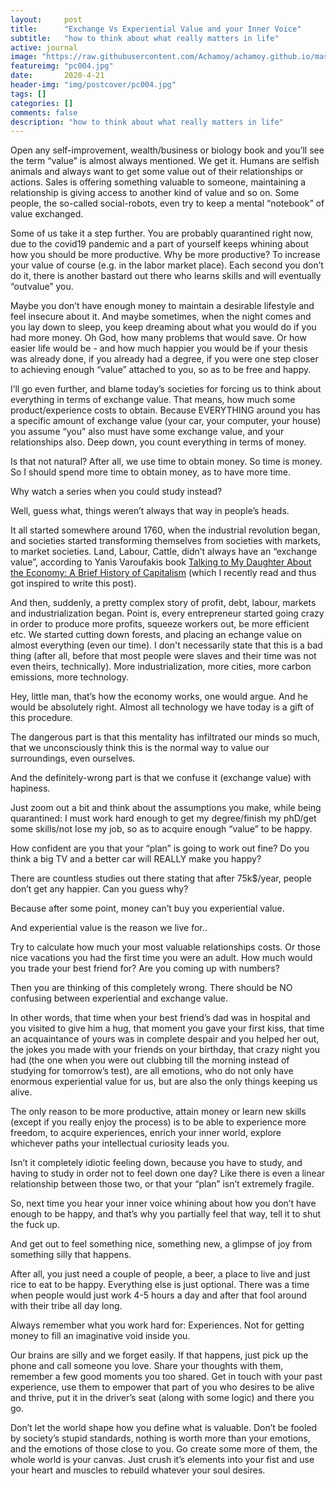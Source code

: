 ```yaml
---
layout:     post
title:      "Exchange Vs Experiential Value and your Inner Voice"
subtitle:   "how to think about what really matters in life"
active: journal
image: "https://raw.githubusercontent.com/Achamoy/achamoy.github.io/master/img/postcover/pc004.jpg"
featureimg: "pc004.jpg"
date:       2020-4-21
header-img: "img/postcover/pc004.jpg"
tags: []
categories: []
comments: false
description: "how to think about what really matters in life"
---
```



Open any self-improvement, wealth/business or biology book and you’ll see the term “value” is almost always mentioned. We get it. Humans are selfish animals and always want to get some value out of their relationships or actions. Sales is offering something valuable to someone, maintaining a relationship is giving access to another kind of value and so on. Some people, the so-called social-robots, even try to keep a mental “notebook” of value exchanged.

Some of us take it a step further. You are probably quarantined right now, due to the covid19 pandemic and a part of yourself keeps whining about how you should be more productive. Why be more productive? To increase your value of course (e.g. in the labor market place). Each second you don’t do it, there is another bastard out there who learns skills and will eventually “outvalue” you.

Maybe you don’t have enough money to maintain a desirable lifestyle and feel insecure about it. And maybe sometimes, when the night comes and you lay down to sleep, you keep dreaming about what you would do if you had more money. Oh God, how many problems that would save. Or how easier life would be - and how much happier you would be if your thesis was already done, if you already had a degree, if you were one step closer to achieving enough “value” attached to you, so as to be free and happy.

I’ll go even further, and blame today’s societies for forcing us to think about everything in terms of exchange value. That means, how much some product/experience costs to obtain. Because EVERYTHING around you has a specific amount of exchange value (your car, your computer, your house) you assume “you” also must have some exchange value, and your relationships also. Deep down, you count everything in terms of money.

Is that not natural? After all, we use time to obtain money. So time is money. So I should spend more time to obtain money, as to have more time.

Why watch a series when you could study instead?

Well, guess what, things weren’t always that way in people’s heads.

It all started somewhere around 1760, when the industrial revolution began, and societies started transforming themselves from societies with markets, to market societies. Land, Labour, Cattle, didn’t always have an “exchange value”, according to Yanis Varoufakis book <a href="https://www.goodreads.com/is/book/show/36992441-talking-to-my-daughter-about-the-economy">Talking to My Daughter About the Economy: A Brief History of Capitalism</a> (which I recently read and thus got inspired to write this post).

And then, suddenly, a pretty complex story of profit, debt, labour, markets and industrialization began. Point is, every entrepreneur started going crazy in order to produce more profits, squeeze workers out, be more efficient etc. We started cutting down forests, and placing an echange value on almost everything (even our time). I don't necessarily state that this is a bad thing (after all, before that most people were slaves and their time was not even theirs, technically). More industrialization, more cities, more carbon emissions, more technology.

Hey, little man, that’s how the economy works, one would argue. And he would be absolutely right. Almost all technology we have today is a gift of this procedure.

The dangerous part is that this mentality has infiltrated our minds so much, that we unconsciously think this is the normal way to value our surroundings, even ourselves.

And the definitely-wrong part is that we confuse it (exchange value) with hapiness.

Just zoom out a bit and think about the assumptions you make, while being quarantined: I must work hard enough to get my degree/finish my phD/get some skills/not lose my job, so as to acquire enough “value” to be happy.

How confident are you that your “plan” is going to work out fine? Do you think a big TV and a better car will REALLY make you happy?

There are countless studies out there stating that after 75k$/year, people don’t get any happier. Can you guess why?

Because after some point, money can’t buy you experiential value.

And experiential value is the reason we live for..

Try to calculate how much your most valuable relationships costs. Or those nice vacations you had the first time you were an adult. How much would you trade your best friend for? Are you coming up with numbers?

Then you are thinking of this completely wrong. There should be NO confusing between experiential and exchange value.

In other words, that time when your best friend’s dad was in hospital and you visited to give him a hug, that moment you gave your first kiss, that time an acquaintance of yours was in complete despair and you helped her out, the jokes you made with your friends on your birthday, that crazy night you had (the one when you were out clubbing till the morning instead of studying for tomorrow’s test), are all emotions, who do not only have enormous experiential value for us, but are also the only things keeping us alive.

The only reason to be more productive, attain money or learn new skills (except if you really enjoy the process) is to be able to experience more freedom, to acquire experiences, enrich your inner world, explore whichever paths your intellectual curiosity leads you.

Isn’t it completely idiotic feeling down, because you have to study, and having to study in order not to feel down one day? Like there is even a linear relationship between those two, or that your “plan” isn’t extremely fragile.

So, next time you hear your inner voice whining about how you don’t have enough to be happy, and that’s why you partially feel that way, tell it to shut the fuck up.

And get out to feel something nice, something new, a glimpse of joy from something silly that happens.

After all, you just need a couple of people, a beer, a place to live and just rice to eat to be happy. Everything else is just optional. There was a time when people would just work 4-5 hours a day and after that fool around with their tribe all day long.

Always remember what you work hard for: Experiences. Not for getting money to fill an imaginative void inside you.

Our brains are silly and we forget easily. If that happens, just pick up the phone and call someone you love. Share your thoughts with them, remember a few good moments you too shared. Get in touch with your past experience, use them to empower that part of you who desires to be alive and thrive, put it in the driver’s seat (along with some logic) and there you go.

Don’t let the world shape how you define what is valuable. Don’t be fooled by society’s stupid standards, nothing is worth more than your emotions, and the emotions of those close to you. Go create some more of them, the whole world is your canvas. Just crush it’s elements into your fist and use your heart and muscles to rebuild whatever your soul desires.
